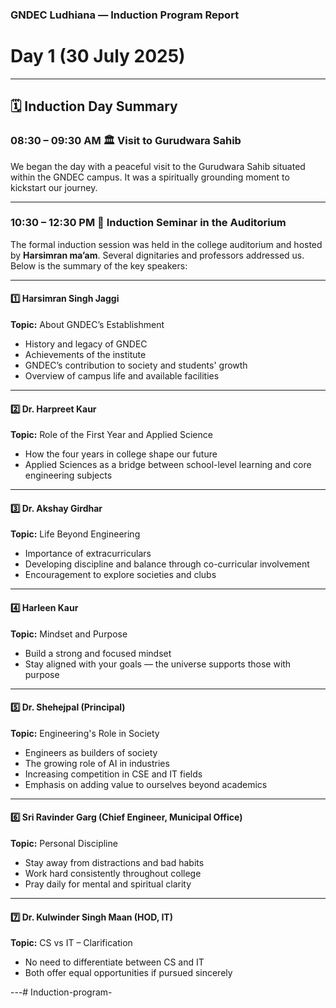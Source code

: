 ### GNDEC Ludhiana — Induction Program Report

# Day 1 (30 July 2025)   

---

## 🗓️ Induction Day Summary

### 08:30 – 09:30 AM 🏛 Visit to Gurudwara Sahib  
We began the day with a peaceful visit to the Gurudwara Sahib situated within the GNDEC campus. It was a spiritually grounding moment to kickstart our journey.

---

### 10:30 – 12:30 PM 🎤 Induction Seminar in the Auditorium  
The formal induction session was held in the college auditorium and hosted by **Harsimran ma’am**. Several dignitaries and professors addressed us. Below is the summary of the key speakers:

---

#### 1️⃣ **Harsimran Singh Jaggi**  
**Topic:** About GNDEC’s Establishment  
- History and legacy of GNDEC  
- Achievements of the institute  
- GNDEC’s contribution to society and students' growth  
- Overview of campus life and available facilities  

---

#### 2️⃣ **Dr. Harpreet Kaur**  
**Topic:** Role of the First Year and Applied Science  
- How the four years in college shape our future  
- Applied Sciences as a bridge between school-level learning and core engineering subjects  

---

#### 3️⃣ **Dr. Akshay Girdhar**  
**Topic:** Life Beyond Engineering  
- Importance of extracurriculars  
- Developing discipline and balance through co-curricular involvement  
- Encouragement to explore societies and clubs  

---

#### 4️⃣ **Harleen Kaur**  
**Topic:** Mindset and Purpose  
- Build a strong and focused mindset  
- Stay aligned with your goals — the universe supports those with purpose  

---

#### 5️⃣ **Dr. Shehejpal (Principal)**  
**Topic:** Engineering's Role in Society  
- Engineers as builders of society  
- The growing role of AI in industries  
- Increasing competition in CSE and IT fields  
- Emphasis on adding value to ourselves beyond academics  

---

#### 6️⃣ **Sri Ravinder Garg (Chief Engineer, Municipal Office)**  
**Topic:** Personal Discipline  
- Stay away from distractions and bad habits  
- Work hard consistently throughout college  
- Pray daily for mental and spiritual clarity  

---

#### 7️⃣ **Dr. Kulwinder Singh Maan (HOD, IT)**  
**Topic:** CS vs IT – Clarification  
- No need to differentiate between CS and IT  
- Both offer equal opportunities if pursued sincerely  

---# Induction-program-